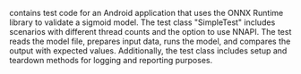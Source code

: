 contains test code for an Android application that uses the ONNX Runtime library to validate a sigmoid model. The test class "SimpleTest" includes scenarios with different thread counts and the option to use NNAPI. The test reads the model file, prepares input data, runs the model, and compares the output with expected values. Additionally, the test class includes setup and teardown methods for logging and reporting purposes.